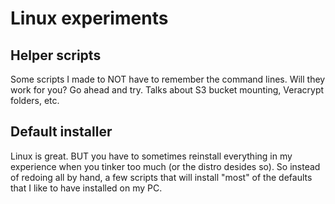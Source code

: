 # Linux experiments
## Helper scripts
Some scripts I made to NOT have to remember the command lines. Will they work for you? Go ahead and try.
Talks about S3 bucket mounting, Veracrypt folders, etc.

## Default installer

Linux is great. BUT you have to sometimes reinstall everything in my experience when you tinker too much (or the distro desides so).
So instead of redoing all by hand, a few scripts that will install "most" of the defaults that I like to have installed on my PC.